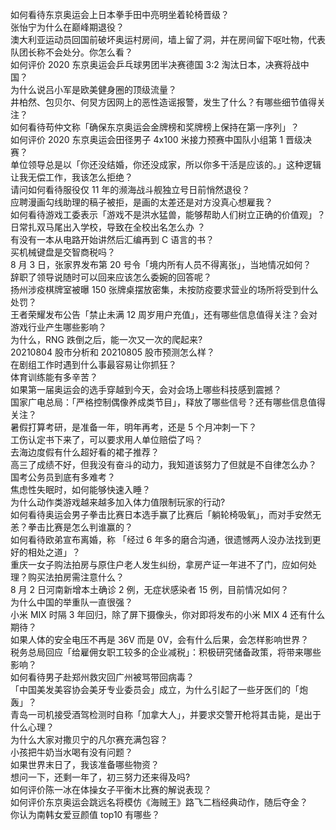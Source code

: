如何看待东京奥运会上日本拳手田中亮明坐着轮椅晋级？  
张怡宁为什么在巅峰期退役？  
澳大利亚运动员回国前破坏奥运村房间，墙上留了洞，并在房间留下呕吐物，代表队团长称不会处分。你怎么看？  
如何评价 2020 东京奥运会乒乓球男团半决赛德国 3:2 淘汰日本，决赛将战中国？  
为什么说吕小军是欧美健身圈的顶级流量？  
井柏然、包贝尔、何炅方因网上的恶性造谣报警，发生了什么？有哪些细节值得关注？  
如何看待苟仲文称「确保东京奥运会金牌榜和奖牌榜上保持在第一序列」？  
如何评价 2020 东京奥运会田径男子 4x100 米接力预赛中国队小组第 1 晋级决赛？  
单位领导总是以「你还没结婚，你还没成家，所以你多干活是应该的。」这种逻辑让我无偿工作，我该怎么拒绝？  
请问如何看待服役仅 11 年的濒海战斗舰独立号日前悄然退役？  
应聘漫画勾线助理的稿子被拒，是画的太差还是对方没真心想雇我？  
如何看待游戏工委表示「游戏不是洪水猛兽，能够帮助人们树立正确的价值观」？  
日常扎双马尾出入学校，导致在全校出名怎么办 ？  
有没有一本从电路开始讲然后汇编再到 C 语言的书？  
买机械键盘是交智商税吗？  
8 月 3 日，张家界发布第 20 号令「境内所有人员不得离张」，当地情况如何？  
辞职了领导说随时可以回来应该怎么委婉的回答呢？  
扬州涉疫棋牌室被曝 150 张牌桌摆放密集，未按防疫要求营业的场所将受到什么处罚？  
王者荣耀发布公告「禁止未满 12 周岁用户充值」，还有哪些信息值得关注？会对游戏行业产生哪些影响？  
为什么，RNG 跌倒之后，能一次又一次的爬起来?  
20210804 股市分析和 20210805 股市预测怎么样？  
在剧组工作时遇到什么事最容易让你抓狂？  
体育训练能有多辛苦？  
如果第一届奥运会的选手穿越到今天，会对会场上哪些科技感到震撼？  
国家广电总局：「严格控制偶像养成类节目」，释放了哪些信号？还有哪些信息值得关注？  
暑假打算考研，是准备一年，明年再考，还是 5 个月冲刺一下？  
工伤认定书下来了，可以要求用人单位赔偿了吗？  
去海边度假有什么超好看的裙子推荐？  
高三了成绩不好，但我没有奋斗的动力，我知道该努力了但就是不自律怎么办？  
国考公务员到底有多难考？  
焦虑性失眠时，如何能够快速入睡？  
为什么动作类游戏越来越多加入体力值限制玩家的行动?  
如何看待奥运会男子拳击比赛日本选手赢了比赛后「躺轮椅吸氧」，而对手安然无恙？拳击比赛是怎么判谁赢的？  
如何看待欧弟宣布离婚，称 「经过 6 年多的磨合沟通，很遗憾两人没办法找到更好的相处之道」？  
重庆一女子购法拍房与原住户老人发生纠纷，拿房产证一年进不了门，应如何处理？购买法拍房需注意什么？  
8 月 2 日河南新增本土确诊 2 例，无症状感染者 15 例，目前情况如何？  
为什么中国的举重队一直很强？  
小米 MIX 时隔 3 年回归，除了屏下摄像头，你对即将发布的小米 MIX 4 还有什么期待？  
如果人体的安全电压不再是 36V 而是 0V，会有什么后果，会怎样影响世界？  
税务总局回应「给雇佣女职工较多的企业减税」：积极研究储备政策，将带来哪些影响？  
如何看待男子赴郑州救灾回广州被骂带回病毒？  
「中国美发美容协会美牙专业委员会」成立，为什么引起了一些牙医们的「炮轰」？  
青岛一司机接受酒驾检测时自称「加拿大人」，并要求交警开枪将其击毙，是出于什么心理？  
为什么大家对撒贝宁的凡尔赛充满包容？  
小孩把牛奶当水喝有没有问题？  
如果世界末日了，我该准备哪些物资？  
想问一下，还剩一年了，初三努力还来得及吗?  
如何评价陈一冰在体操女子平衡木比赛的解说表现？  
如何评价东京奥运会跳远名将模仿《海贼王》路飞二档经典动作，随后夺金？  
你认为南韩女爱豆颜值 top10 有哪些？  
